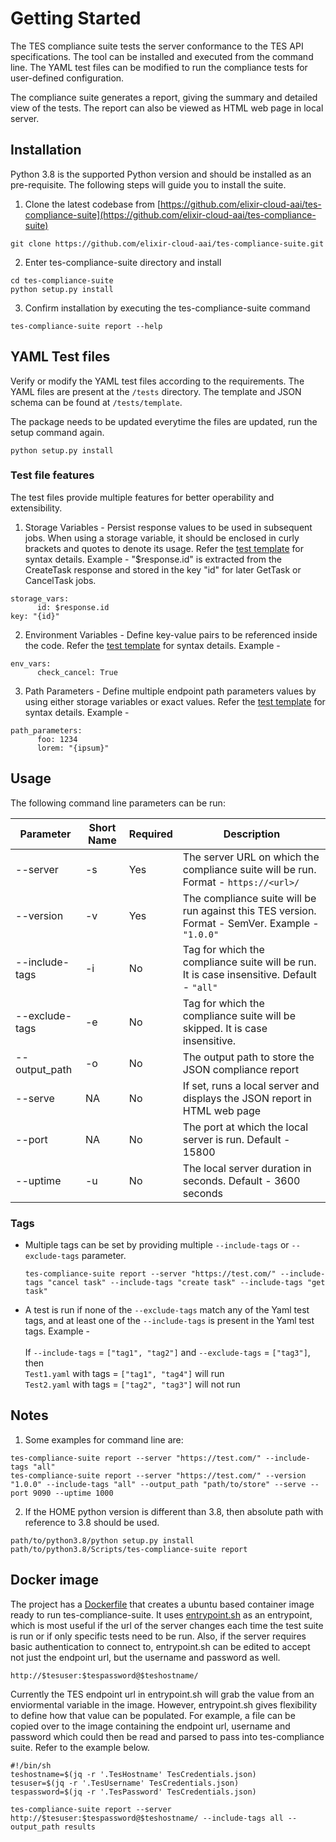 # Getting Started  

The TES compliance suite tests the server conformance to the TES API specifications. 
The tool can be installed and executed from the command line. 
The YAML test files can be modified to run the compliance tests for user-defined configuration.

The compliance suite generates a report, giving the summary and detailed view of the tests. 
The report can also be viewed as HTML web page in local server.

## Installation  

Python 3.8 is the supported Python version and should be installed as an pre-requisite.
The following steps will guide you to install the suite.

1.  Clone the latest codebase from  [https://github.com/elixir-cloud-aai/tes-compliance-suite](https://github.com/elixir-cloud-aai/tes-compliance-suite)

```base  
git clone https://github.com/elixir-cloud-aai/tes-compliance-suite.git  
```
  2.  Enter tes-compliance-suite directory and install
  
```base  
cd tes-compliance-suite  
python setup.py install  
```  
3.  Confirm installation by executing the tes-compliance-suite command

```base  
tes-compliance-suite report --help
```
  
## YAML Test files

Verify or modify the YAML test files according to the requirements.
The YAML files are present at the `/tests` directory. 
The template and JSON schema can be found at `/tests/template`.

The package needs to be updated everytime the files are updated, run the setup command again.
```base  
python setup.py install  
``` 

### Test file features

The test files provide multiple features for better operability and extensibility. 

1. Storage Variables - Persist response values to be used in subsequent jobs. When using a storage variable, it should
   be enclosed in curly brackets and quotes to denote its usage. Refer the [test template][res-test-template] for syntax details. 
   Example - "$response.id" is extracted from the CreateTask response and stored in the key "id" for later
   GetTask or CancelTask jobs.

```base
storage_vars:
      id: $response.id
key: "{id}"
```

2. Environment Variables - Define key-value pairs to be referenced inside the code.
   Refer the [test template][res-test-template] for syntax details.
   Example - 

```base
env_vars:
      check_cancel: True
```

3. Path Parameters - Define multiple endpoint path parameters values by using either storage variables or exact values.
   Refer the [test template][res-test-template] for syntax details.
   Example -

```base
path_parameters:
      foo: 1234
      lorem: "{ipsum}"
```

## Usage

The following command line parameters can be run:

| Parameter      | Short Name | Required | Description                                                                                     |
|----------------|------------|----------|-------------------------------------------------------------------------------------------------|
| --server       | -s         | Yes      | The server URL on which the compliance suite will be run. Format - `https://<url>/`             |
| --version      | -v         | Yes      | The compliance suite will be run against this TES version. Format - SemVer. Example - `"1.0.0"` |
| --include-tags | -i         | No       | Tag for which the compliance suite will be run. It is case insensitive. Default - `"all"`       |
| --exclude-tags | -e         | No       | Tag for which the compliance suite will be skipped. It is case insensitive.                     |
| --output_path  | -o         | No       | The output path to store the JSON compliance report                                             |
| --serve        | NA         | No       | If set, runs a local server and displays the JSON report in HTML web page                       |
| --port         | NA         | No       | The port at which the local server is run. Default - 15800                                      |
| --uptime       | -u         | No       | The local server duration in seconds. Default - 3600 seconds                                    |

### Tags

- Multiple tags can be set by providing multiple `--include-tags` or `--exclude-tags` parameter.
  ```base  
  tes-compliance-suite report --server "https://test.com/" --include-tags "cancel task" --include-tags "create task" --include-tags "get task"  
  ```  

- A test is run if none of the `--exclude-tags` match any of the Yaml test tags, and at least one of the `--include-tags` is present in the Yaml test tags. Example -  
  <br>
  If `--include-tags` = `["tag1", "tag2"]` and `--exclude-tags` = `["tag3"]`, then   
  `Test1.yaml` with tags = `["tag1", "tag4"]` will run  
  `Test2.yaml` with tags = `["tag2", "tag3"]` will not run

## Notes

1. Some examples for command line are:
```base  
tes-compliance-suite report --server "https://test.com/" --include-tags "all" 
tes-compliance-suite report --server "https://test.com/" --version "1.0.0" --include-tags "all" --output_path "path/to/store" --serve --port 9090 --uptime 1000
``` 

2.  If the HOME python version is different than 3.8, then absolute path with reference to 3.8 should be used.
```base  
path/to/python3.8/python setup.py install
path/to/python3.8/Scripts/tes-compliance-suite report
```

## Docker image

The project has a [Dockerfile][dockerfile] that creates a ubuntu based container image ready to run tes-compliance-suite. It uses [entrypoint.sh][entrypoint] as an entrypoint, which is most useful if the url of the server changes each time the test suite is run or if only specific tests need to be run. Also, if the server requires basic authentication to connect to, entrypoint.sh can be edited to accept not just the endpoint url, but the username and password as well. 

```base  
http://$tesuser:$tespassword@$teshostname/
```

Currently the TES endpoint url in entrypoint.sh will grab the value from an enviormental variable in the image. However, entrypoint.sh gives flexibility to define how that value can be populated. For example, a file can be copied over to the image containing the endpoint url, username and password which could then be read and parsed to pass into tes-compliance suite. Refer to the example below. 

```base  
#!/bin/sh
teshostname=$(jq -r '.TesHostname' TesCredentials.json)
tesuser=$(jq -r '.TesUsername' TesCredentials.json)
tespassword=$(jq -r '.TesPassword' TesCredentials.json)

tes-compliance-suite report --server http://$tesuser:$tespassword@$teshostname/ --include-tags all --output_path results
```

[res-test-template]: ../tests/template/test_template.yml
[dockerfile]: ../docker/Dockerfile
[entrypoint]: ../docker/entrypoint.sh